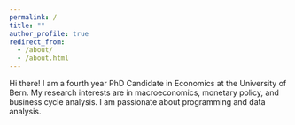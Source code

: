 ```yaml
---
permalink: /
title: ""
author_profile: true
redirect_from: 
  - /about/
  - /about.html
---
```


Hi there!
I am a fourth year PhD Candidate in Economics at the University of Bern. My research interests are in macroeconomics, monetary policy, and business cycle analysis. I am passionate about programming and data analysis.


